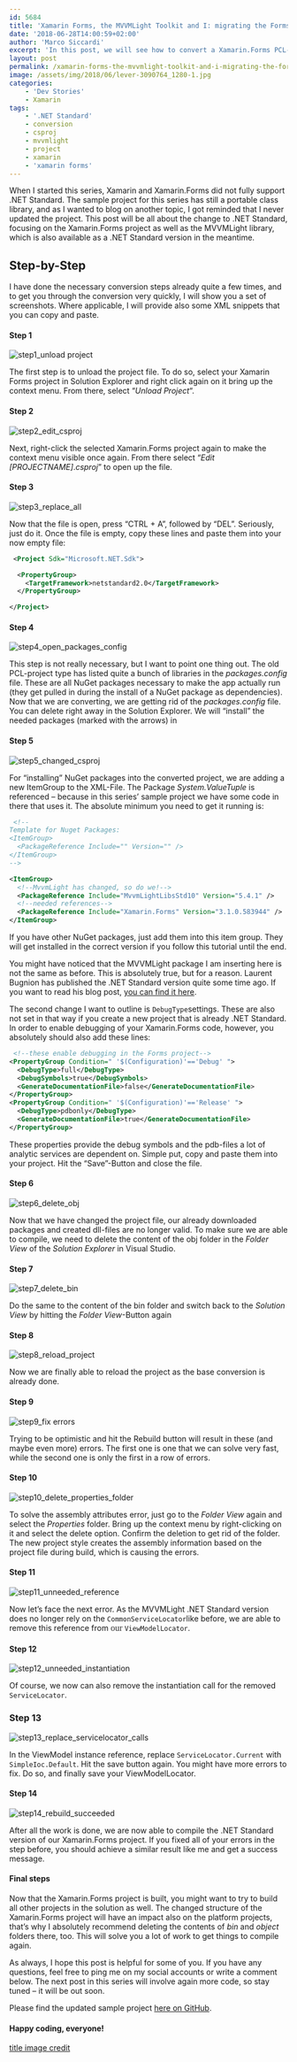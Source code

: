 ```yaml
---
id: 5684
title: 'Xamarin Forms, the MVVMLight Toolkit and I: migrating the Forms project and MVVMLight to .NET Standard'
date: '2018-06-28T14:00:59+02:00'
author: 'Marco Siccardi'
excerpt: 'In this post, we will see how to convert a Xamarin.Forms PCL-project into a .NET Standard project. During that process, we will update MVVMLight to the latest version, plus I''ll show you how to fix common errors during that conversion.'
layout: post
permalink: /xamarin-forms-the-mvvmlight-toolkit-and-i-migrating-the-forms-project-and-mvvmlight-to-net-standard/
image: /assets/img/2018/06/lever-3090764_1280-1.jpg
categories:
    - 'Dev Stories'
    - Xamarin
tags:
    - '.NET Standard'
    - conversion
    - csproj
    - mvvmlight
    - project
    - xamarin
    - 'xamarin forms'
---
```


When I started this series, Xamarin and Xamarin.Forms did not fully support .NET Standard. The sample project for this series has still a portable class library, and as I wanted to blog on another topic, I got reminded that I never updated the project. This post will be all about the change to .NET Standard, focusing on the Xamarin.Forms project as well as the MVVMLight library, which is also available as a .NET Standard version in the meantime.

## Step-by-Step

I have done the necessary conversion steps already quite a few times, and to get you through the conversion very quickly, I will show you a set of screenshots. Where applicable, I will provide also some XML snippets that you can copy and paste.

#### Step 1

![step1_unload project](/assets/img/2018/06/step1_unload-project.png)


The first step is to unload the project file. To do so, select your Xamarin Forms project in Solution Explorer and right click again on it bring up the context menu. From there, select “*Unload Project*“.

#### Step 2

![step2_edit_csproj](/assets/img/2018/06/step2_edit_csproj.png)


Next, right-click the selected Xamarin.Forms project again to make the context menu visible once again. From there select “*Edit \[PROJECTNAME\]*.*csproj*” to open up the file.

#### Step 3

![step3_replace_all](/assets/img/2018/06/step3_replace_all.png)


Now that the file is open, press “CTRL + A”, followed by “DEL”. Seriously, just do it. Once the file is empty, copy these lines and paste them into your now empty file:

``` xml
 <Project Sdk="Microsoft.NET.Sdk">

  <PropertyGroup>
    <TargetFramework>netstandard2.0</TargetFramework>
  </PropertyGroup>

</Project>
```
 
#### Step 4

![step4_open_packages_config](/assets/img/2018/06/step4_open_packages_config.png)


This step is not really necessary, but I want to point one thing out. The old PCL-project type has listed quite a bunch of libraries in the *packages.config* file. These are all NuGet packages necessary to make the app actually run (they get pulled in during the install of a NuGet package as dependencies). Now that we are converting, we are getting rid of the *packages.config* file. You can delete right away in the Solution Explorer. We will “install” the needed packages (marked with the arrows) in

#### Step 5

![step5_changed_csproj](/assets/img/2018/06/step5_changed_csproj.png)


For “installing” NuGet packages into the converted project, we are adding a new ItemGroup to the XML-File. The Package *System.ValueTuple* is referenced – because in this series’ sample project we have some code in there that uses it. The absolute minimum you need to get it running is:

``` xml
 <!--
Template for Nuget Packages:
<ItemGroup>
  <PackageReference Include="" Version="" />
</ItemGroup>
-->

<ItemGroup>
  <!--MvvmLight has changed, so do we!-->
  <PackageReference Include="MvvmLightLibsStd10" Version="5.4.1" />
  <!--needed references-->
  <PackageReference Include="Xamarin.Forms" Version="3.1.0.583944" />
</ItemGroup>
```
 
If you have other NuGet packages, just add them into this item group. They will get installed in the correct version if you follow this tutorial until the end.

You might have noticed that the MVVMLight package I am inserting here is not the same as before. This is absolutely true, but for a reason. Laurent Bugnion has published the .NET Standard version quite some time ago. If you want to read his blog post, [you can find it here](https://blog.galasoft.ch/posts/2018/02/publishing-mvvmlight-v5-4-1-with-net-standard-support/).

The second change I want to outline is `DebugType`settings. These are also not set in that way if you create a new project that is already .NET Standard. In order to enable debugging of your Xamarin.Forms code, however, you absolutely should also add these lines:

``` xml
 <!--these enable debugging in the Forms project-->
<PropertyGroup Condition=" '$(Configuration)'=='Debug' ">
  <DebugType>full</DebugType>
  <DebugSymbols>true</DebugSymbols>
  <GenerateDocumentationFile>false</GenerateDocumentationFile>
</PropertyGroup>
<PropertyGroup Condition=" '$(Configuration)'=='Release' ">
  <DebugType>pdbonly</DebugType>
  <GenerateDocumentationFile>true</GenerateDocumentationFile>
</PropertyGroup>
```
 
These properties provide the debug symbols and the pdb-files a lot of analytic services are dependent on. Simple put, copy and paste them into your project. Hit the “Save”-Button and close the file.

#### Step 6

![step6_delete_obj](/assets/img/2018/06/step6_delete_obj.png)


Now that we have changed the project file, our already downloaded packages and created dll-files are no longer valid. To make sure we are able to compile, we need to delete the content of the obj folder in the *Folder View* of the *Solution Explorer* in Visual Studio.

#### Step 7

![step7_delete_bin](/assets/img/2018/06/step7_delete_bin.png)


Do the same to the content of the bin folder and switch back to the *Solution View* by hitting the *Folder View*-Button again

#### Step 8

![step8_reload_project](/assets/img/2018/06/step8_reload_project.png)


Now we are finally able to reload the project as the base conversion is already done.

#### Step 9

![step9_fix errors](/assets/img/2018/06/step9_fix-errors.png)


Trying to be optimistic and hit the Rebuild button will result in these (and maybe even more) errors. The first one is one that we can solve very fast, while the second one is only the first in a row of errors.

#### Step 10

![step10_delete_properties_folder](/assets/img/2018/06/step10_delete_properties_folder.png)


To solve the assembly attributes error, just go to the *Folder View* again and select the *Properties* folder. Bring up the context menu by right-clicking on it and select the delete option. Confirm the deletion to get rid of the folder. The new project style creates the assembly information based on the project file during build, which is causing the errors.

#### Step 11

![step11_unneeded_reference](/assets/img/2018/06/step11_unneeded_reference.png)


Now let’s face the next error. As the MVVMLight .NET Standard version does no longer rely on the `CommonServiceLocator`like before, we are able to remove this reference from <span style="display: inline !important; float: none; background-color: transparent; color: #333333; cursor: text; font-family: Georgia,'Times New Roman','Bitstream Charter',Times,serif; font-size: 16px; font-style: normal; font-variant: normal; font-weight: 400; letter-spacing: normal; orphans: 2; text-align: left; text-decoration: none; text-indent: 0px; text-transform: none; -webkit-text-stroke-width: 0px; white-space: normal; word-spacing: 0px;">our </span>`ViewModelLocator`.

#### Step 12

![step12_unneeded_instantiation](/assets/img/2018/06/step12_unneeded_instantiation.png)


Of course, we now can also remove the instantiation call for the removed `ServiceLocator`.

### Step 13

![step13_replace_servicelocator_calls](/assets/img/2018/06/step13_replace_servicelocator_calls.png)


In the ViewModel instance reference, replace `ServiceLocator.Current` with `SimpleIoc.Default`. Hit the save button again. You might have more errors to fix. Do so, and finally save your ViewModelLocator.

#### Step 14

![step14_rebuild_succeeded](/assets/img/2018/06/step14_rebuild_succeeded.png)


After all the work is done, we are now able to compile the .NET Standard version of our Xamarin.Forms project. If you fixed all of your errors in the step before, you should achieve a similar result like me and get a success message.

#### Final steps

Now that the Xamarin.Forms project is built, you might want to try to build all other projects in the solution as well. The changed structure of the Xamarin.Forms project will have an impact also on the platform projects, that’s why I absolutely recommend deleting the contents of *bin* and *object* folders there, too. This will solve you a lot of work to get things to compile again.

As always, I hope this post is helpful for some of you. If you have any questions, feel free to ping me on my social accounts or write a comment below. The next post in this series will involve again more code, so stay tuned – it will be out soon.

Please find the updated sample project [here on GitHub](https://github.com/MSiccDev/XfMvvmLight).

#### Happy coding, everyone!

[title image credit](https://pixabay.com/en/lever-rear-derailleur-conversion-3090764/)